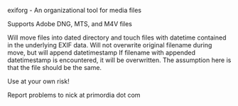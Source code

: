 exiforg - An organizational tool for media files

Supports Adobe DNG, MTS, and M4V files

Will move files into dated directory and touch files with datetime contained in the underlying EXIF data.
Will not overwrite original filename during move, but will append datetimestamp
If filename with appended datetimestamp is encountered, it will be overwritten. The assumption here is that the file should be the same. 

Use at your own risk!

Report problems to nick at primordia dot com

